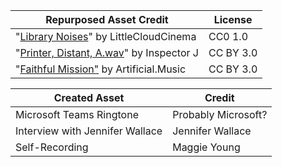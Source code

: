 | Repurposed Asset Credit | License |
|--|--|
| "[Library Noises](https://freesound.org/people/LittleCloudCinema/sounds/253947/)" by LittleCloudCinema | CC0 1.0 |
|"[Printer, Distant, A.wav](https://freesound.org/people/InspectorJ/sounds/385870/)" by Inspector J  |CC BY 3.0  |
|"[Faithful Mission"](https://www.youtube.com/watch?v=-738ly_V3RQ&t=20s&ab_channel=AudioLibrary%E2%80%94Musicforcontentcreators) by Artificial.Music |CC BY 3.0|

|Created Asset| Credit |
|--|--|
|Microsoft Teams Ringtone  | Probably Microsoft? |
|Interview with Jennifer Wallace|Jennifer Wallace|
|Self-Recording  | Maggie Young |

